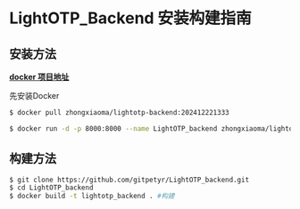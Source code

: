# LightOTP_Backend 安装构建指南

## 安装方法

[**docker 项目地址**](https://hub.docker.com/r/zhongxiaoma/lightotp-backend)

先安装Docker

```bash
$ docker pull zhongxiaoma/lightotp-backend:202412221333

$ docker run -d -p 8000:8000 --name LightOTP_backend zhongxiaoma/lightotp-backend:202412221333
```

## 构建方法

```bash
$ git clone https://github.com/gitpetyr/LightOTP_backend.git
$ cd LightOTP_backend
$ docker build -t lightotp_backend . #构建
```
